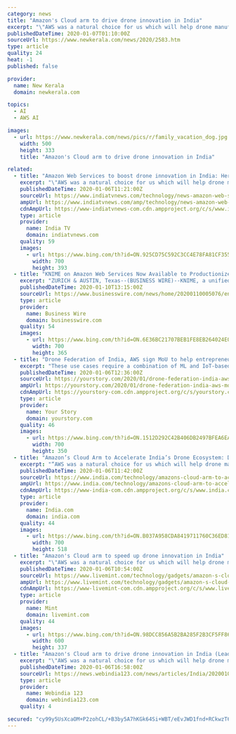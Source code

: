 ```yaml
---
category: news
title: "Amazon's Cloud arm to drive drone innovation in India"
excerpt: "\"AWS was a natural choice for us which will help drone manufacturers and developers as its Artificial Intelligence (AI) and Machine Learning (ML) capabilities, open data sets and technical prowess are simply unmatched,\" Rahat Kulshreshtha, President, DFI, told IANS. The industry body signed an MoU with AWS at the 'Drone Festival of India 2020 ..."
publishedDateTime: 2020-01-07T01:10:00Z
sourceUrl: https://www.newkerala.com/news/2020/2583.htm
type: article
quality: 24
heat: -1
published: false

provider:
  name: New Kerala
  domain: newkerala.com

topics:
  - AI
  - AWS AI

images:
  - url: https://www.newkerala.com/news/pics/r/family_vacation_dog.jpg
    width: 500
    height: 333
    title: "Amazon's Cloud arm to drive drone innovation in India"

related:
  - title: "Amazon Web Services to boost drone innovation in India: Here's how"
    excerpt: "\"AWS was a natural choice for us which will help drone manufacturers and developers as its Artificial Intelligence (AI) and Machine Learning (ML) capabilities, open data sets and technical prowess are simply unmatched,\" Rahat Kulshreshtha, President, DFI, told IANS. The industry body signed an MoU with AWS at the 'Drone Festival of India 2020 ..."
    publishedDateTime: 2020-01-06T11:21:00Z
    sourceUrl: https://www.indiatvnews.com/technology/news-amazon-web-services-to-boost-drone-innovation-in-india-576809
    ampUrl: https://www.indiatvnews.com/amp/technology/news-amazon-web-services-to-boost-drone-innovation-in-india-576809
    cdnAmpUrl: https://www-indiatvnews-com.cdn.ampproject.org/c/s/www.indiatvnews.com/amp/technology/news-amazon-web-services-to-boost-drone-innovation-in-india-576809
    type: article
    provider:
      name: India TV
      domain: indiatvnews.com
    quality: 59
    images:
      - url: https://www.bing.com/th?id=ON.925CD75C592C3CC4E78FA81CF3555D6B
        width: 700
        height: 393
  - title: "KNIME on Amazon Web Services Now Available to Productionize AI/ML"
    excerpt: "ZURICH & AUSTIN, Texas--(BUSINESS WIRE)--KNIME, a unified software platform for creating and productionizing data science, today announced the availability of KNIME on AWS, its commercial offering for productionizing artificial intelligence (AI)/machine learning (ML) solutions on Amazon Web Services (AWS). KNIME on AWS is designed to allow ..."
    publishedDateTime: 2020-01-10T13:15:00Z
    sourceUrl: https://www.businesswire.com/news/home/20200110005076/en/KNIME-Amazon-Web-Services-Productionize-AIML
    type: article
    provider:
      name: Business Wire
      domain: businesswire.com
    quality: 54
    images:
      - url: https://www.bing.com/th?id=ON.6E36BC21707BEB1FE8EB264024E07A49
        width: 700
        height: 365
  - title: "Drone Federation of India, AWS sign MoU to help entrepreneurs build services for drones in India"
    excerpt: "These use cases require a combination of ML and IoT-based workflows using Amazon SageMaker, AWS IoT Greengrass, and Amazon Rekognition services. “The collaboration will help us bring open data sets to the drone community in India. We run a lot of startup programmes in India, and this technology and research collaboration with DFI allows us to ..."
    publishedDateTime: 2020-01-06T12:36:00Z
    sourceUrl: https://yourstory.com/2020/01/drone-federation-india-aws-mou-cloud-services
    ampUrl: https://yourstory.com/2020/01/drone-federation-india-aws-mou-cloud-services/amp
    cdnAmpUrl: https://yourstory-com.cdn.ampproject.org/c/s/yourstory.com/2020/01/drone-federation-india-aws-mou-cloud-services/amp
    type: article
    provider:
      name: Your Story
      domain: yourstory.com
    quality: 46
    images:
      - url: https://www.bing.com/th?id=ON.1512D292C42B406DB2497BFEA6EA3AFC
        width: 700
        height: 350
  - title: "Amazon’s Cloud Arm to Accelerate India’s Drone Ecosystem: DFI"
    excerpt: "“AWS was a natural choice for us which will help drone manufacturers and developers as its Artificial Intelligence (AI) and Machine Learning (ML) capabilities, open data sets and technical prowess are simply unmatched,” Rahat Kulshreshtha, President, DFI, told IANS. The industry body signed an MoU with AWS at the ‘Drone Festival of India ..."
    publishedDateTime: 2020-01-06T11:42:00Z
    sourceUrl: https://www.india.com/technology/amazons-cloud-arm-to-accelerate-indias-drone-ecosystem-dfi-3900923/
    ampUrl: https://www.india.com/technology/amazons-cloud-arm-to-accelerate-indias-drone-ecosystem-dfi-3900923/amp/
    cdnAmpUrl: https://www-india-com.cdn.ampproject.org/c/s/www.india.com/technology/amazons-cloud-arm-to-accelerate-indias-drone-ecosystem-dfi-3900923/amp/
    type: article
    provider:
      name: India.com
      domain: india.com
    quality: 44
    images:
      - url: https://www.bing.com/th?id=ON.B037A958CDA8419711760C36ED81C656
        width: 700
        height: 518
  - title: "Amazon's Cloud arm to speed up drone innovation in India"
    excerpt: "\"AWS was a natural choice for us which will help drone manufacturers and developers as its Artificial Intelligence (AI) and Machine Learning (ML) capabilities, open data sets and technical prowess are simply unmatched,\" Rahat Kulshreshtha, President, DFI, told IANS. The industry body signed an MoU with AWS at the 'Drone Festival of India 2020 ..."
    publishedDateTime: 2020-01-06T10:54:00Z
    sourceUrl: https://www.livemint.com/technology/gadgets/amazon-s-cloud-arm-to-speed-up-drone-innovation-in-india-11578306083845.html
    ampUrl: https://www.livemint.com/technology/gadgets/amazon-s-cloud-arm-to-speed-up-drone-innovation-in-india/amp-11578306083845.html
    cdnAmpUrl: https://www-livemint-com.cdn.ampproject.org/c/s/www.livemint.com/technology/gadgets/amazon-s-cloud-arm-to-speed-up-drone-innovation-in-india/amp-11578306083845.html
    type: article
    provider:
      name: Mint
      domain: livemint.com
    quality: 44
    images:
      - url: https://www.bing.com/th?id=ON.98DCC856A5B2BA285F2B3CF5FF860901
        width: 600
        height: 337
  - title: "Amazon's Cloud arm to drive drone innovation in India (Lead)"
    excerpt: "\"AWS was a natural choice for us which will help drone manufacturers and developers as its Artificial Intelligence (AI) and Machine Learning (ML) capabilities, open data sets and technical prowess are simply unmatched,\" Rahat Kulshreshtha, President, DFI, told IANS. The industry body signed an MoU with AWS at the 'Drone Festival of India 2020 ..."
    publishedDateTime: 2020-01-06T16:58:00Z
    sourceUrl: https://news.webindia123.com/news/articles/India/20200106/3485042.html
    type: article
    provider:
      name: Webindia 123
      domain: webindia123.com
    quality: 4

secured: "cy99y5UsXcaOM+P2zohCL/+B3by5A7hKGk64Si+WBT/eEvJWD1fnd+RCkwzT6vvQShAYIODD70ip63Zqq+x2gv3063GTyQ2fY6aEsoooV8viKbg1Sya7gTEbVWYvgNnD1JrBfh9VfDCOUmTLvg83gpJAASqVL1jsanMGQkxejDfyjBoYTlGxpe2fda4+VSaybuL6n390alsHNh6PjJh6H+B2EodrkEQBI3ngQXhAUfZ7KHcG5zl2iiJtceBwszxmLQUeLSf8/qPTCBetouwSXQ==;d3VZHWTJxYZwgJvf9Kg63w=="
---
```


